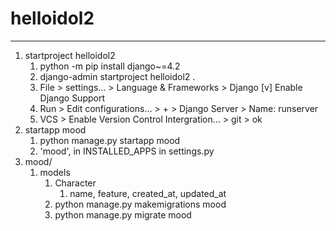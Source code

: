 # helloidol2 
---
1. startproject helloidol2
   1. python -m pip install django~=4.2
   2. django-admin startproject helloidol2 .
   3. File > settings... > Language & Frameworks > Django
        [v] Enable Django Support
   4. Run > Edit configurations... > + > Django Server > Name: runserver
   5. VCS > Enable Version Control Intergration... > git > ok
2. startapp mood
   1. python manage.py startapp mood
   2. 'mood', in INSTALLED_APPS in settings.py
3. mood/
   1. models
      1. Character
         1. name, feature, created_at, updated_at
      2. python manage.py makemigrations mood
      3. python manage.py migrate mood